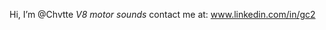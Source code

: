 Hi, I’m @Chvtte
*V8 motor sounds*
contact me at: 
www.linkedin.com/in/gc2

<!---
Chvtte/Chvtte is a ✨ special ✨ repository because its `README.md` (this file) appears on your GitHub profile.
You can click the Preview link to take a look at your changes.
--->
